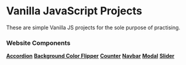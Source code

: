 # Vanilla JavaScript Projects

These are simple Vanilla JS projects for the sole purpose of practising.

### Website Components
**[Accordion](https://chrizzlekicks.github.io/vanillajs/accordion/accordion.html)**
**[Background Color Flipper](https://chrizzlekicks.github.io/vanillajs/background-flipper/flipper.html)**
**[Counter](https://chrizzlekicks.github.io/vanillajs/counter/counter.html)**
**[Navbar](https://chrizzlekicks.github.io/vanillajs/navbar/navbar.html)**
**[Modal](https://chrizzlekicks.github.io/vanillajs/modal/modal.html)**
**[Slider](https://chrizzlekicks.github.io/vanillajs/slider/slider.html)**